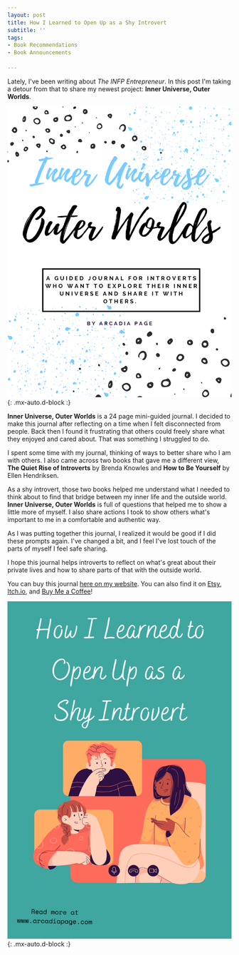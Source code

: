 ```yaml
---
layout: post
title: How I Learned to Open Up as a Shy Introvert
subtitle: ''
tags:
- Book Recommendations
- Book Announcements

---
```

Lately, I've been writing about _The INFP Entrepreneur_. In this post I'm taking a detour from that to share my newest project: **Inner Universe, Outer Worlds**.

![](/uploads/inneruniverse-cover-photo.png){: .mx-auto.d-block :}

**Inner Universe, Outer Worlds** is a 24 page mini-guided journal. I decided to make this journal after reflecting on a time when I felt disconnected from people. Back then I found it frustrating that others could freely share what they enjoyed and cared about. That was something I struggled to do.

I spent some time with my journal, thinking of ways to better share who I am with others. I also came across two books that gave me a different view, **The Quiet Rise of Introverts** by Brenda Knowles and **How to Be Yourself** by Ellen Hendriksen.

As a shy introvert, those two books helped me understand what I needed to think about to find that bridge between my inner life and the outside world. **Inner Universe, Outer Worlds** is full of questions that helped me to show a little more of myself. I also share actions I took to show others what's important to me in a comfortable and authentic way.

As I was putting together this journal, I realized it would be good if I did these prompts again. I've changed a bit, and I feel I've lost touch of the parts of myself I feel safe sharing.

I hope this journal helps introverts to reflect on what's great about their private lives and how to share parts of that with the outside world.

You can buy this journal [here on my website](https://payhip.com/b/3JsxQ). You can also find it on [Etsy](https://www.etsy.com/listing/1051447311/inner-universe-outer-worlds?ref=listings_manager_grid), [Itch.io](https://arcadiapage.itch.io/inner-universe-outer-worlds), and [Buy Me a Coffee](https://www.buymeacoffee.com/arcadiapage/extras?new-extra=37541&extra-title=Inner%20Universe,%20Outer%20Worlds%20(Ebook))!

![](/uploads/shyintrovert.png){: .mx-auto.d-block :}